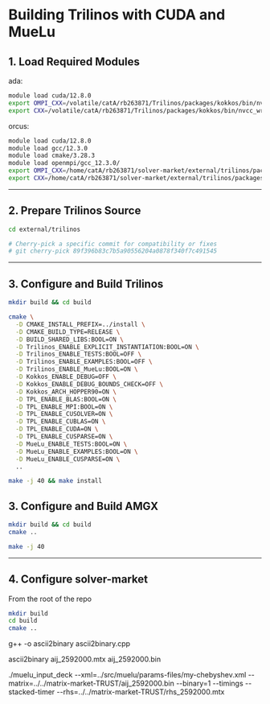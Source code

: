 # Building Trilinos with CUDA and MueLu

## 1. Load Required Modules

ada:
```bash
module load cuda/12.8.0
export OMPI_CXX=/volatile/catA/rb263871/Trilinos/packages/kokkos/bin/nvcc_wrapper 
export CXX=/volatile/catA/rb263871/Trilinos/packages/kokkos/bin/nvcc_wrapper 
```
orcus:
```bash
module load cuda/12.8.0
module load gcc/12.3.0
module load cmake/3.28.3 
module load openmpi/gcc_12.3.0/ 
export OMPI_CXX=/home/catA/rb263871/solver-market/external/trilinos/packages/kokkos/bin/nvcc_wrapper 
export CXX=/home/catA/rb263871/solver-market/external/trilinos/packages/kokkos/bin/nvcc_wrapper 

```
---

## 2. Prepare Trilinos Source

```bash
cd external/trilinos

# Cherry-pick a specific commit for compatibility or fixes
# git cherry-pick 89f396b83c7b5a90556204a0878f340f7c491545
```
---

## 3. Configure and Build Trilinos

```bash
mkdir build && cd build

cmake \
  -D CMAKE_INSTALL_PREFIX=../install \
  -D CMAKE_BUILD_TYPE=RELEASE \
  -D BUILD_SHARED_LIBS:BOOL=ON \
  -D Trilinos_ENABLE_EXPLICIT_INSTANTIATION:BOOL=ON \
  -D Trilinos_ENABLE_TESTS:BOOL=OFF \
  -D Trilinos_ENABLE_EXAMPLES:BOOL=OFF \
  -D Trilinos_ENABLE_MueLu:BOOL=ON \
  -D Kokkos_ENABLE_DEBUG=OFF \
  -D Kokkos_ENABLE_DEBUG_BOUNDS_CHECK=OFF \
  -D Kokkos_ARCH_HOPPER90=ON \
  -D TPL_ENABLE_BLAS:BOOL=ON \
  -D TPL_ENABLE_MPI:BOOL=ON \
  -D TPL_ENABLE_CUSOLVER=ON \
  -D TPL_ENABLE_CUBLAS=ON \
  -D TPL_ENABLE_CUDA=ON \
  -D TPL_ENABLE_CUSPARSE=ON \
  -D MueLu_ENABLE_TESTS:BOOL=ON \
  -D MueLu_ENABLE_EXAMPLES:BOOL=ON \
  -D MueLu_ENABLE_CUSPARSE=ON \
  ..

make -j 40 && make install
```

## 3. Configure and Build AMGX

```bash
mkdir build && cd build
cmake ..

make -j 40
```

---

## 4. Configure solver-market

From the root of the repo

```bash
mkdir build
cd build
cmake ..
```


g++ -o ascii2binary ascii2binary.cpp 

ascii2binary aij_2592000.mtx aij_2592000.bin

./muelu_input_deck --xml=../src/muelu/params-files/my-chebyshev.xml --matrix=../../matrix-market-TRUST/aij_2592000.bin --binary=1 --timings --stacked-timer --rhs=../../matrix-market-TRUST/rhs_2592000.mtx 
